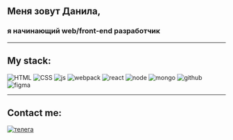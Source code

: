 ## Меня зовут Данила,
### я начинающий web/front-end разработчик 
___

## My stack:
![HTML](https://cdn.iconscout.com/icon/free/png-128/html5-41-1175209.png)
![CSS](https://cdn.iconscout.com/icon/free/png-128/css3-10-1175238.png)
![js](https://cdn.iconscout.com/icon/free/png-128/logo-1889528-1597588.png)
![webpack](https://cdn.iconscout.com/icon/free/png-128/webpack-3629148-3030288.png)
![react](https://cdn.iconscout.com/icon/free/png-128/react-4-1175110.png)
![node](https://cdn.iconscout.com/icon/free/png-128/node-js-2-1174936.png)
![mongo](https://cdn.iconscout.com/icon/free/png-128/mongodb-3-1175138.png)
![github](https://cdn.iconscout.com/icon/free/png-128/github-159-721954.png)
![figma](https://cdn.iconscout.com/icon/premium/png-128-thumb/figma-file-3411763-2844095.png)
___
## Contact me:
[tlglogo]: https://cdn-icons-png.flaticon.com/128/408/408737.png
[telega]: https://t.me/Danila_Sukh
[![телега][tlglogo]][telega]
